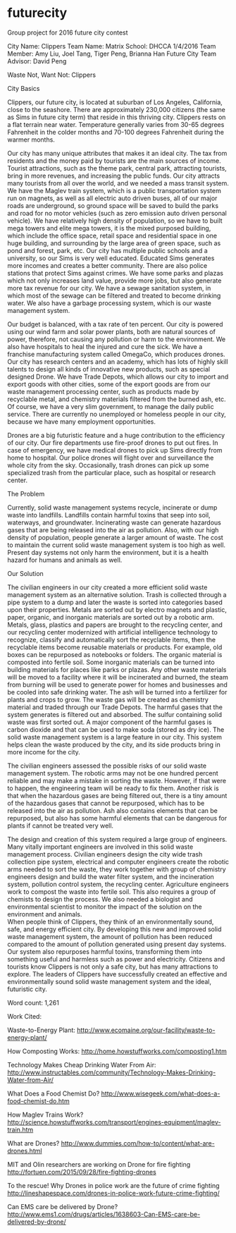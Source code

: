 # futurecity
Group project for 2016 future city contest

City Name:  Clippers  Team Name: Matrix    School: DHCCA         1/4/2016 
Team Member: Amy Liu, Joel Tang, Tiger Peng, Brianna Han      Future City 
Team Advisor: David Peng    

Waste Not, Want Not: Clippers  

City Basics 

Clippers, our future city, is located at suburban of Los Angeles, California, close to the 
seashore. There are approximately 230,000 citizens (the same as Sims in future city term) that 
reside in this thriving city. Clippers rests on a flat terrain near water. Temperature generally 
varies from 30-65 degrees Fahrenheit in the colder months and 70-100 degrees Fahrenheit 
during the warmer months.   

Our city has many unique attributes that makes it an ideal city. The tax from residents 
and the money paid by tourists are the main sources of income. Tourist attractions, such as the 
theme park, central park, attracting tourists, bring in more revenues, and increasing the public 
funds. Our city attracts many tourists from all over the world, and we needed a mass transit 
system. We have the Maglev train system, which is a public transportation system run on 
magnets, as well as all electric auto driven buses, all of our major roads are underground, so 
ground space will be saved to build the parks and road for no motor vehicles (such as zero 
emission auto driven personal vehicle). We have relatively high density of population, so we 
have to built mega towers and elite mega towers, it is the mixed purposed building, which 
include the office space, retail space and residential space in one huge building, and 
surrounding by the large area of green space, such as pond and forest, park, etc. Our city has 
multiple public schools and a university, so our Sims is very well educated. Educated Sims 
generates more incomes and creates a better community. There are also police stations that 
protect Sims against crimes. We have some parks and plazas which not only increases land 
value, provide more jobs, but also generate more tax revenue for our city. We have a sewage 
sanitation system, in which most of the sewage can be filtered and treated to become drinking 
water. We also have a garbage processing system, which is our waste management system. 

Our budget is balanced, with a tax rate of ten percent. Our city is powered using our wind farm 
and solar power plants, both are natural sources of power, therefore, not causing any pollution 
or harm to the environment. We also have hospitals to heal the injured and cure the sick. We 
have a franchise manufacturing system called OmegaCo, which produces drones. Our city has 
research centers and an academy, which has lots of highly skill talents to design all kinds of 
innovative new products, such as special designed Drone. We have Trade Depots, which allows 
our city to import and export goods with other cities, some of the export goods are from our 
waste management processing center, such as products made by recyclable metal, and 
chemistry materials filtered from the burned ash, etc. Of course, we have a very slim 
government, to manage the daily public service. There are currently no unemployed or 
homeless people in our city, because we have many employment opportunities.  

Drones are a big futuristic feature and a huge contribution to the efficiency of our city. 
Our fire departments use fire-proof drones to put out fires. In case of emergency, we have 
medical drones to pick up Sims directly from home to hospital. Our police drones will flight over 
and surveillance the whole city from the sky. Occasionally, trash drones can pick up some 
specialized trash from the particular place, such as hospital or research center.

The Problem 

 Currently, solid waste management systems recycle, incinerate or dump waste into 
landfills. Landfills contain harmful toxins that seep into soil, waterways, and groundwater. 
Incinerating waste can generate hazardous gases that are being released into the air as 
pollution. Also, with our high density of population, people generate a larger amount of waste. 
The cost to maintain the current solid waste management system is too high as well. Present 
day systems not only harm the environment, but it is a health hazard for humans and animals as 
well. 

Our Solution 

The civilian engineers in our city created a more efficient solid waste management 
system as an alternative solution. Trash is collected through a pipe system to a dump and later 
the waste is sorted into categories based upon their properties. Metals are sorted out by electro
magnets and plastic, paper, organic, and inorganic materials are sorted out by a robotic arm. 
Metals, glass, plastics and papers are brought to the recycling center, and our recycling center 
modernized with artificial intelligence technology to recognize, classify and automatically sort 
the recyclable items, then the recyclable items become reusable materials or products. For 
example, old boxes can be repurposed as notebooks or folders. The organic material is 
composted into fertile soil. Some inorganic materials can be turned into building materials for 
places like parks or plazas. Any other waste materials will be moved to a facility where it will be 
incinerated and burned, the steam from burning will be used to generate power for homes and 
businesses and be cooled into safe drinking water. The ash will be turned into a fertilizer for 
plants and crops to grow. The waste gas will be created as chemistry material and traded 
through our Trade Depots. The harmful gases that the system generates is filtered out and 
absorbed. The sulfur containing solid waste was first sorted out. A major component of the 
harmful gases is carbon dioxide and that can be used to make soda (stored as dry ice). The 
solid waste management system is a large feature in our city. This system helps clean the 
waste produced by the city, and its side products bring in more income for the city.  
 
The civilian engineers assessed the possible risks of our solid waste management 
system. The robotic arms may not be one hundred percent reliable and may make a mistake in 
sorting the waste. However, if that were to happen, the engineering team will be ready to fix 
them. Another risk is that when the hazardous gases are being filtered out, there is a tiny 
amount of the hazardous gases that cannot be repurposed, which has to be released into the air 
as pollution. Ash also contains elements that can be repurposed, but also has some harmful 
elements that can be dangerous for plants if cannot be treated very well. 

The design and creation of this system required a large group of engineers. Many vitally 
important engineers are involved in this solid waste management process. Civilian engineers 
design the city wide trash collection pipe system, electrical and computer engineers create the 
robotic arms needed to sort the waste, they work together with group of chemistry engineers 
design and build the water filter system, and the incineration system, pollution control system, 
the recycling center. Agriculture engineers work to compost the waste into fertile soil. This also 
requires a group of chemists to design the process. We also needed a biologist and 
environmental scientist to monitor the impact of the solution on the environment and animals.  
When people think of Clippers, they think of an environmentally sound, safe, and energy 
efficient city. By developing this new and improved solid waste management system, the 
amount of pollution has been reduced compared to the amount of pollution generated using 
present day systems. Our system also repurposes harmful toxins, transforming them into 
something useful and harmless such as power and electricity. Citizens and tourists know 
Clippers is not only a safe city, but has many attractions to explore. The leaders of Clippers 
have successfully created an effective and environmentally sound solid waste management 
system and the ideal, futuristic city. 
 
Word count: 1,261 

Work Cited: 

Waste-to-Energy Plant: 
 http://www.ecomaine.org/our-facility/waste-to-energy-plant/ 
 
How Composting Works: 
 http://home.howstuffworks.com/composting1.htm 
 
Technology Makes Cheap Drinking Water From Air: 
http://www.instructables.com/community/Technology-Makes-Drinking-Water-from-Air/ 

 What Does a Food Chemist Do? 
http://www.wisegeek.com/what-does-a-food-chemist-do.htm 

How Maglev Trains Work? 
http://science.howstuffworks.com/transport/engines-equipment/maglev-train.htm 

What are Drones? 
http://www.dummies.com/how-to/content/what-are-drones.html 

MIT and Olin researchers are working on Drone for fire fighting 
http://fortuen.com/2015/09/28/fire-fighting-drones 

To the rescue! Why Drones in police work are the future of crime fighting 
http://lineshapespace.com/drones-in-police-work-future-crime-fighting/ 

Can EMS care be delivered by Drone?  
http://www.ems1.com/drugs/articles/1638603-Can-EMS-care-be-delivered-by-drone/ 
